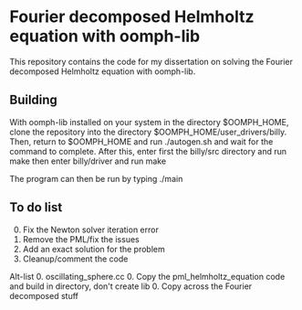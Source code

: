 # Fourier decomposed Helmholtz equation with oomph-lib

This repository contains the code for my dissertation on solving the Fourier decomposed Helmholtz equation with oomph-lib.

## Building

With oomph-lib installed on your system in the directory $OOMPH_HOME, clone the repository into the directory $OOMPH_HOME/user_drivers/billy.
Then, return to $OOMPH_HOME and run
   ./autogen.sh 
and wait for the command to complete.
After this, enter first the billy/src directory and run
   make
then enter billy/driver and run
   make

The program can then be run by typing ./main

## To do list

0. Fix the Newton solver iteration error
0. Remove the PML/fix the issues
0. Add an exact solution for the problem
0. Cleanup/comment the code

Alt-list
0. oscillating_sphere.cc
0. Copy the pml_helmholtz_equation code and build in directory, don't create lib
0. Copy across the Fourier decomposed stuff
